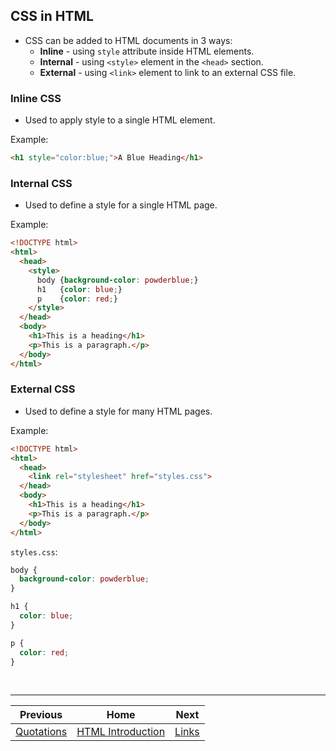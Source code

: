 ## CSS in HTML
- CSS can be added to HTML documents in 3 ways:
  - **Inline** - using `style` attribute inside HTML elements.
  - **Internal** - using `<style>` element in the `<head>` section.
  - **External** - using `<link>` element to link to an external CSS file.

### Inline CSS
- Used to apply style to a single HTML element.

Example:
```html
<h1 style="color:blue;">A Blue Heading</h1>
```

### Internal CSS
- Used to define a style for a single HTML page.

Example:
```html
<!DOCTYPE html>
<html>
  <head>
    <style>
      body {background-color: powderblue;}
      h1   {color: blue;}
      p    {color: red;}
    </style>
  </head>
  <body>
    <h1>This is a heading</h1>
    <p>This is a paragraph.</p>
  </body>
</html>
```

### External CSS
- Used to define a style for many HTML pages.

Example:
```html
<!DOCTYPE html>
<html>
  <head>
    <link rel="stylesheet" href="styles.css">
  </head>
  <body>
    <h1>This is a heading</h1>
    <p>This is a paragraph.</p>
  </body>
</html>
```
`styles.css`:
```css
body {
  background-color: powderblue;
}

h1 {
  color: blue;
}

p {
  color: red;
}
```

<br />
<hr />

| Previous | Home | Next |
| :---: | :---: | :---: |
| [Quotations](./05-quotations.md) | [HTML Introduction](./01-introduction.md) | [Links](./07-links.md) |
